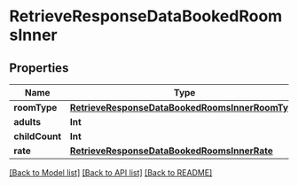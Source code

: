 # RetrieveResponseDataBookedRoomsInner

## Properties
Name | Type | Description | Notes
------------ | ------------- | ------------- | -------------
**roomType** | [**RetrieveResponseDataBookedRoomsInnerRoomType**](RetrieveResponseDataBookedRoomsInnerRoomType.md) |  | [optional] 
**adults** | **Int** |  | [optional] 
**childCount** | **Int** |  | [optional] 
**rate** | [**RetrieveResponseDataBookedRoomsInnerRate**](RetrieveResponseDataBookedRoomsInnerRate.md) |  | [optional] 

[[Back to Model list]](../README.md#documentation-for-models) [[Back to API list]](../README.md#documentation-for-api-endpoints) [[Back to README]](../README.md)


